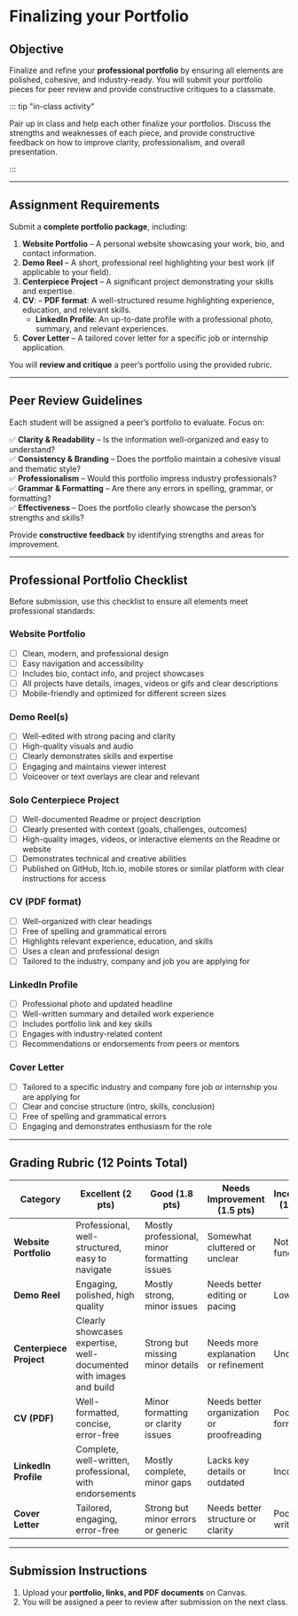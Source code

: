 # Finalizing your Portfolio

## **Objective**

Finalize and refine your **professional portfolio** by ensuring all elements are polished, cohesive, and industry-ready. You will submit your portfolio pieces for peer review and provide constructive critiques to a classmate.

::: tip "in-class activity"

Pair up in class and help each other finalize your portfolios. Discuss the strengths and weaknesses of each piece, and provide constructive feedback on how to improve clarity, professionalism, and overall presentation.

:::

---

## **Assignment Requirements**
Submit a **complete portfolio package**, including:

1. **Website Portfolio** – A personal website showcasing your work, bio, and contact information.
2. **Demo Reel** – A short, professional reel highlighting your best work (if applicable to your field).
3. **Centerpiece Project** – A significant project demonstrating your skills and expertise.
4. **CV**:
    – **PDF format**: A well-structured resume highlighting experience, education, and relevant skills.
    - **LinkedIn Profile**: An up-to-date profile with a professional photo, summary, and relevant experiences.
5. **Cover Letter** – A tailored cover letter for a specific job or internship application.

You will **review and critique** a peer’s portfolio using the provided rubric.

---

## **Peer Review Guidelines**
Each student will be assigned a peer’s portfolio to evaluate. Focus on:

✅ **Clarity & Readability** – Is the information well-organized and easy to understand?  
✅ **Consistency & Branding** – Does the portfolio maintain a cohesive visual and thematic style?  
✅ **Professionalism** – Would this portfolio impress industry professionals?  
✅ **Grammar & Formatting** – Are there any errors in spelling, grammar, or formatting?  
✅ **Effectiveness** – Does the portfolio clearly showcase the person’s strengths and skills?

Provide **constructive feedback** by identifying strengths and areas for improvement.

---

## **Professional Portfolio Checklist**
Before submission, use this checklist to ensure all elements meet professional standards:

### **Website Portfolio**
- [ ] Clean, modern, and professional design
- [ ] Easy navigation and accessibility
- [ ] Includes bio, contact info, and project showcases
- [ ] All projects have details, images, videos or gifs and clear descriptions
- [ ] Mobile-friendly and optimized for different screen sizes

### **Demo Reel(s)**
- [ ] Well-edited with strong pacing and clarity
- [ ] High-quality visuals and audio
- [ ] Clearly demonstrates skills and expertise
- [ ] Engaging and maintains viewer interest
- [ ] Voiceover or text overlays are clear and relevant

### **Solo Centerpiece Project**
- [ ] Well-documented Readme or project description
- [ ] Clearly presented with context (goals, challenges, outcomes)
- [ ] High-quality images, videos, or interactive elements on the Readme or website
- [ ] Demonstrates technical and creative abilities
- [ ] Published on GitHub, Itch.io, mobile stores or similar platform with clear instructions for access

### **CV (PDF format)**
- [ ] Well-organized with clear headings
- [ ] Free of spelling and grammatical errors
- [ ] Highlights relevant experience, education, and skills
- [ ] Uses a clean and professional design
- [ ] Tailored to the industry, company and job you are applying for

### **LinkedIn Profile**
- [ ] Professional photo and updated headline
- [ ] Well-written summary and detailed work experience
- [ ] Includes portfolio link and key skills
- [ ] Engages with industry-related content
- [ ] Recommendations or endorsements from peers or mentors

### **Cover Letter**
- [ ] Tailored to a specific industry and company fore job or internship you are applying for
- [ ] Clear and concise structure (intro, skills, conclusion)
- [ ] Free of spelling and grammatical errors
- [ ] Engaging and demonstrates enthusiasm for the role

---

## **Grading Rubric (12 Points Total)**

| **Category**          | **Excellent (2 pts)**                                              | **Good (1.8 pts)**                           | **Needs Improvement (1.5 pts)**           | **Incomplete (1.2 pts)** | **Empty** |
|----------------------|--------------------------------------------------------------------|----------------------------------------------|-------------------------------------------|--------------------------|---------|
| **Website Portfolio** | Professional, well-structured, easy to navigate                    | Mostly professional, minor formatting issues | Somewhat cluttered or unclear             | Not functional           | Missing |
| **Demo Reel** | Engaging, polished, high quality                                   | Mostly strong, minor issues                  | Needs better editing or pacing            | Low quality              | Missing |
| **Centerpiece Project** | Clearly showcases expertise, well-documented with images and build | Strong but missing minor details             | Needs more explanation or refinement      | Unclear                  | Missing |
| **CV (PDF)** | Well-formatted, concise, error-free                                | Minor formatting or clarity issues           | Needs better organization or proofreading | Poorly formatted         | Missing |
| **LinkedIn Profile** | Complete, well-written, professional, with endorsements            | Mostly complete, minor gaps                  | Lacks key details or outdated             | Incomplete               | Missing |
| **Cover Letter** | Tailored, engaging, error-free                                     | Strong but minor errors or generic           | Needs better structure or clarity         | Poorly written           | Missing |

---

## **Submission Instructions**

1. Upload your **portfolio, links, and PDF documents** on Canvas.
2. You will be assigned a peer to review after submission on the next class.
